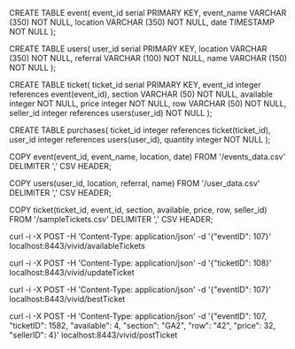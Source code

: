 
CREATE TABLE event(
 event_id serial PRIMARY KEY,
 event_name VARCHAR (350) NOT NULL,
 location VARCHAR (350) NOT NULL,
 date TIMESTAMP NOT NULL
);


CREATE TABLE users(
 user_id serial PRIMARY KEY,
 location VARCHAR (350) NOT NULL,
 referral VARCHAR (100) NOT NULL,
 name VARCHAR (150) NOT NULL
);


CREATE TABLE ticket(
 ticket_id serial PRIMARY KEY,
 event_id integer references event(event_id),
 section VARCHAR (50) NOT NULL,
 available integer NOT NULL,
 price integer NOT NULL,
 row VARCHAR (50) NOT NULL,
 seller_id integer references users(user_id) NOT NULL
);


CREATE TABLE purchases(
 ticket_id integer references ticket(ticket_id),
 user_id integer references users(user_id),
 quantity integer NOT NULL
);

COPY event(event_id, event_name, location, date) FROM '/events_data.csv' DELIMITER ',' CSV HEADER;

COPY users(user_id, location, referral, name) FROM '/user_data.csv' DELIMITER ',' CSV HEADER;

COPY ticket(ticket_id, event_id, section, available, price, row, seller_id) FROM '/sampleTickets.csv' DELIMITER ',' CSV HEADER;



curl -i -X POST -H 'Content-Type: application/json' -d '{"eventID": 107}' localhost:8443/vivid/availableTickets

curl -i -X POST -H 'Content-Type: application/json' -d '{"ticketID": 108}' localhost:8443/vivid/updateTicket

curl -i -X POST -H 'Content-Type: application/json' -d '{"eventID": 107}' localhost:8443/vivid/bestTicket


curl -i -X POST -H 'Content-Type: application/json' -d '{"eventID": 107, "ticketID": 1582, "available": 4, "section": "GA2", "row": "42", "price": 32, "sellerID": 4}' localhost:8443/vivid/postTicket